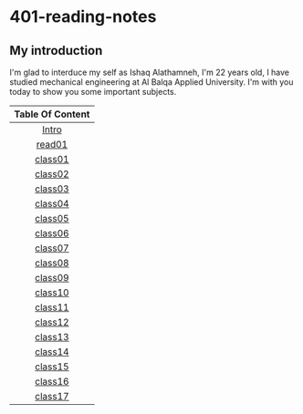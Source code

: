 # 401-reading-notes

## My introduction
I'm glad to interduce my self as Ishaq Alathamneh, I'm 22 years old, I have studied mechanical engineering at Al Balqa Applied University.
I'm with you today to show you some important subjects.



| Table Of Content  | 
| :-----------------: | 
 | [Intro](https://ishaqalathamneh.github.io/reading-notes/401read/)        |  
| [read01](https://ishaqalathamneh.github.io/reading-notes/401read/read01)| 
| [class01](https://ishaqalathamneh.github.io/reading-notes/401read/class01)| 
| [class02](https://ishaqalathamneh.github.io/reading-notes/401read/class02)| 
| [class03](https://ishaqalathamneh.github.io/reading-notes/401read/class03)|
| [class04](https://ishaqalathamneh.github.io/reading-notes/401read/class04)|
| [class05](https://ishaqalathamneh.github.io/reading-notes/401read/class05)|
| [class06](https://ishaqalathamneh.github.io/reading-notes/401read/class06)|
| [class07](https://ishaqalathamneh.github.io/reading-notes/401read/class07)|
| [class08](https://ishaqalathamneh.github.io/reading-notes/401read/class08)|
| [class09](https://ishaqalathamneh.github.io/reading-notes/401read/class09)|
| [class10](https://ishaqalathamneh.github.io/reading-notes/401read/class10)|
| [class11](https://ishaqalathamneh.github.io/reading-notes/401read/class11)|
| [class12](https://ishaqalathamneh.github.io/reading-notes/401read/class12)|
| [class13](https://ishaqalathamneh.github.io/reading-notes/401read/class13)|
| [class14](https://ishaqalathamneh.github.io/reading-notes/401read/class14)|
| [class15](https://ishaqalathamneh.github.io/reading-notes/401read/class15)|
| [class16](https://ishaqalathamneh.github.io/reading-notes/401read/class16)|
| [class17](https://ishaqalathamneh.github.io/reading-notes/401read/class17)|